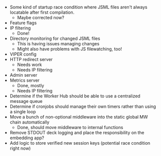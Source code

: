 
- Some kind of startup race condition where JSML files aren't always locatable after first compilation.
  - Maybe corrected now?
- Feature flags
- IP filtering
  - Done!
- Directory monitoring for changed JSML files
  - This is having issues managing changes
  - Might also have problems with JS filewatching, too!
- VIPER config
- HTTP redirect server
  - Needs work
  - Needs IP filtering
- Admin server
- Metrics server
  - Done, mostly
  - Needs IP filtering
- Determine if the Worker Hub should be able to use a centralized message queue
- Determine if cronjobs should manage their own timers rather than using a single loop
- Move a bunch of non-optional middleware into the static global MW chain automatically
  - Done, should move middleware to internal functions
- Remove STDOUT deck logging and place the responsibility on the embedding app?
- Add logic to store verified new session keys (potential race condition right now)